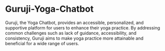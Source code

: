 # Guruji-Yoga-Chatbot
Guruji, the Yoga Chatbot, provides an accessible, personalized, and supportive platform for users to enhance their yoga practice. By addressing common challenges such as lack of guidance, accessibility, and consistency, Guruji aims to make yoga practice more attainable and beneficial for a wide range of users.
